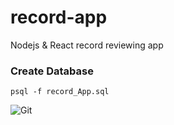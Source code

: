 # record-app
Nodejs &amp; React record reviewing app

### Create Database
```
psql -f record_App.sql
```

![Git](https://user-images.githubusercontent.com/28950440/33171136-c6ff360a-d053-11e7-823a-ad8533fddc68.jpg)
